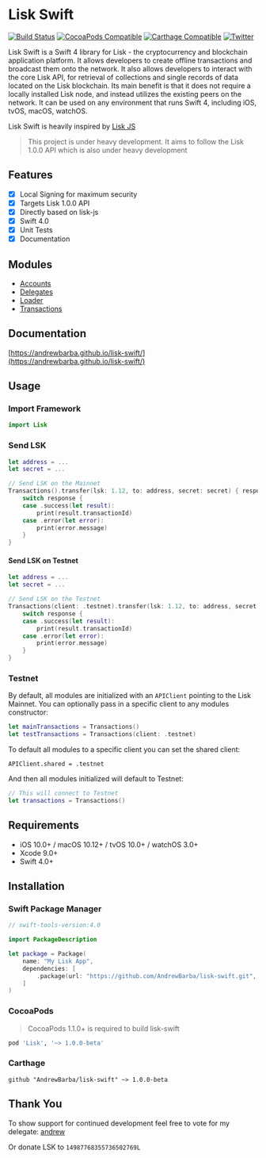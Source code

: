 Lisk Swift
==========

[![Build Status](https://www.bitrise.io/app/b15eedbea467ee22/status.svg?token=RkzlwvQLLXXn5w1J1z2tpQ&branch=master)](https://www.bitrise.io/app/b15eedbea467ee22)
[![CocoaPods Compatible](https://img.shields.io/cocoapods/v/Lisk.svg)](https://img.shields.io/cocoapods/v/Lisk.svg)
[![Carthage Compatible](https://img.shields.io/badge/Carthage-compatible-4BC51D.svg?style=flat)](https://github.com/Carthage/Carthage)
[![Twitter](https://img.shields.io/badge/twitter-@andrew_barba-blue.svg?style=flat)](http://twitter.com/andrew_barba)

Lisk Swift is a Swift 4 library for Lisk - the cryptocurrency and blockchain application platform. It allows developers to create offline transactions and broadcast them onto the network. It also allows developers to interact with the core Lisk API, for retrieval of collections and single records of data located on the Lisk blockchain. Its main benefit is that it does not require a locally installed Lisk node, and instead utilizes the existing peers on the network. It can be used on any environment that runs Swift 4, including iOS, tvOS, macOS, watchOS.

Lisk Swift is heavily inspired by [Lisk JS](https://github.com/LiskHQ/lisk-js)

> This project is under heavy development. It aims to follow the Lisk 1.0.0 API which is also under heavy development

## Features

- [x] Local Signing for maximum security
- [x] Targets Lisk 1.0.0 API
- [x] Directly based on lisk-js
- [x] Swift 4.0
- [x] Unit Tests
- [x] Documentation

## Modules

- [Accounts](https://andrewbarba.github.io/lisk-swift/Structs/Accounts.html)
- [Delegates](https://andrewbarba.github.io/lisk-swift/Structs/Delegates.html)
- [Loader](https://andrewbarba.github.io/lisk-swift/Structs/Loader.html)
- [Transactions](https://andrewbarba.github.io/lisk-swift/Structs/Transactions.html)

## Documentation

[https://andrewbarba.github.io/lisk-swift/](https://andrewbarba.github.io/lisk-swift/)

## Usage

### Import Framework

```swift
import Lisk
```

### Send LSK

```swift
let address = ...
let secret = ...

// Send LSK on the Mainnet
Transactions().transfer(lsk: 1.12, to: address, secret: secret) { response in
    switch response {
    case .success(let result):
        print(result.transactionId)
    case .error(let error):
        print(error.message)
    }
}
```

#### Send LSK on Testnet

```swift
let address = ...
let secret = ...

// Send LSK on the Testnet
Transactions(client: .testnet).transfer(lsk: 1.12, to: address, secret: secret) { response in
    switch response {
    case .success(let result):
        print(result.transactionId)
    case .error(let error):
        print(error.message)
    }
}
```

### Testnet

By default, all modules are initialized with an `APIClient` pointing to the Lisk Mainnet. You can optionally pass in a specific client to any modules constructor:

```swift
let mainTransactions = Transactions()
let testTransactions = Transactions(client: .testnet)
```

To default all modules to a specific client you can set the shared client:

```
APIClient.shared = .testnet
```

And then all modules initialized will default to Testnet:

```swift
// This will connect to Testnet
let transactions = Transactions()
```

## Requirements

- iOS 10.0+ / macOS 10.12+ / tvOS 10.0+ / watchOS 3.0+
- Xcode 9.0+
- Swift 4.0+

## Installation

### Swift Package Manager

```swift
// swift-tools-version:4.0

import PackageDescription

let package = Package(
    name: "My Lisk App",
    dependencies: [
        .package(url: "https://github.com/AndrewBarba/lisk-swift.git", from: "1.0.0")
    ]
)
```

### CocoaPods

> CocoaPods 1.1.0+ is required to build lisk-swift

```ruby
pod 'Lisk', '~> 1.0.0-beta'
```

### Carthage

```ogdl
github "AndrewBarba/lisk-swift" ~> 1.0.0-beta
```

## Thank You

To show support for continued development feel free to vote for my delegate: [andrew](https://explorer.lisk.io/delegate/14987768355736502769L)

Or donate LSK to `14987768355736502769L`
